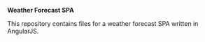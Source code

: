 **Weather Forecast SPA**

This repository contains files for a weather forecast SPA written in AngularJS.
